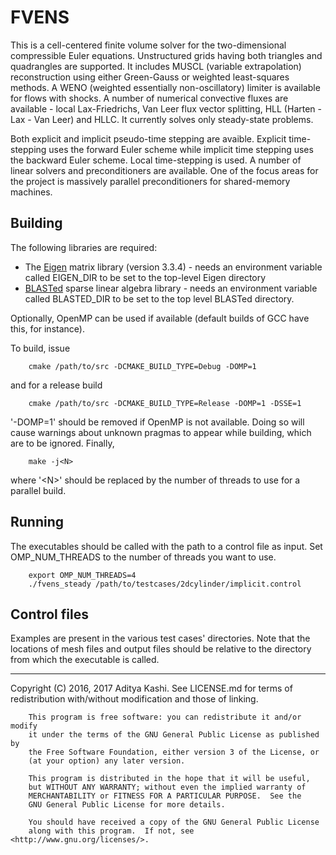 FVENS
=====

This is a cell-centered finite volume solver for the two-dimensional compressible Euler equations. Unstructured grids having both triangles and quadrangles are supported. It includes MUSCL (variable extrapolation) reconstruction using either Green-Gauss or weighted least-squares methods. A WENO (weighted essentially non-oscillatory) limiter is available for flows with shocks. A number of numerical convective fluxes are available - local Lax-Friedrichs, Van Leer flux vector splitting, HLL (Harten - Lax - Van Leer) and HLLC. It currently solves only steady-state problems.

Both explicit and implicit pseudo-time stepping are avaible. Explicit time-stepping uses the forward Euler scheme while implicit time stepping uses the backward Euler scheme. Local time-stepping is used. A number of linear solvers and preconditioners are available. One of the focus areas for the project is massively parallel preconditioners for shared-memory machines.

Building
--------
The following libraries are required:
- The [Eigen](http://eigen.tuxfamily.org/index.php?title=Main_Page) matrix library (version 3.3.4) - needs an environment variable called EIGEN_DIR to be set to the top-level Eigen directory
- [BLASTed](https://github.com/Slaedr/BLASTed) sparse linear algebra library - needs an environment variable called BLASTED_DIR to be set to the top level BLASTed directory.

Optionally, OpenMP can be used if available (default builds of GCC have this, for instance).

To build, issue

		cmake /path/to/src -DCMAKE_BUILD_TYPE=Debug -DOMP=1

and for a release build

		cmake /path/to/src -DCMAKE_BUILD_TYPE=Release -DOMP=1 -DSSE=1

'-DOMP=1' should be removed if OpenMP is not available. Doing so will cause warnings about unknown pragmas to appear while building, which are to be ignored. Finally,

		make -j<N>

where '\<N\>' should be replaced by the number of threads to use for a parallel build.

Running
-------
The executables should be called with the path to a control file as input. Set OMP_NUM_THREADS to the number of threads you want to use.

		export OMP_NUM_THREADS=4
		./fvens_steady /path/to/testcases/2dcylinder/implicit.control

Control files
-------------
Examples are present in the various test cases' directories. Note that the locations of mesh files and output files should be relative to the directory from which the executable is called.

---

Copyright (C) 2016, 2017 Aditya Kashi. See LICENSE.md for terms of redistribution with/without modification and those of linking.

        This program is free software: you can redistribute it and/or modify
        it under the terms of the GNU General Public License as published by
        the Free Software Foundation, either version 3 of the License, or
        (at your option) any later version.

        This program is distributed in the hope that it will be useful,
        but WITHOUT ANY WARRANTY; without even the implied warranty of
        MERCHANTABILITY or FITNESS FOR A PARTICULAR PURPOSE.  See the
        GNU General Public License for more details.

        You should have received a copy of the GNU General Public License
        along with this program.  If not, see <http://www.gnu.org/licenses/>.
